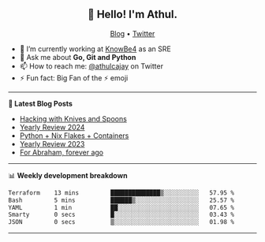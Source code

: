 <h2 align="center">👋 Hello! I'm Athul.</h2>
<p align="center">
  <a href="https://blog.athulcyriac.in">Blog</a> •
  <a href="https://twitter.com/athulcajay">Twitter</a>
</p>


- 🔭 I’m currently working at [KnowBe4](https://knowbe4.com) as an SRE
- 💬 Ask me about **Go, Git and Python**
- 📫 How to reach me: [@athulcajay](https://twitter.com/athulcajay) on Twitter
- ⚡ Fun fact: Big Fan of the :zap: emoji

-------

**📝 Latest Blog Posts**

<!-- BLOG-POST-LIST:START -->
- [Hacking with Knives and Spoons](https://blog.athulcyriac.in/blog/cooking/)
- [Yearly Review 2024](https://blog.athulcyriac.in/blog/2024/)
- [Python + Nix Flakes + Containers](https://blog.athulcyriac.in/blog/docker-nix-python/)
- [Yearly Review 2023](https://blog.athulcyriac.in/blog/2023/)
- [For Abraham, forever ago](https://blog.athulcyriac.in/blog/abraham/)
<!-- BLOG-POST-LIST:END -->

-------

📊 **Weekly development breakdown**
<!--START_SECTION:waka-->

```txt
Terraform    13 mins         ██████████████▒░░░░░░░░░░   57.95 %
Bash         5 mins          ██████▒░░░░░░░░░░░░░░░░░░   25.57 %
YAML         1 min           ██░░░░░░░░░░░░░░░░░░░░░░░   07.65 %
Smarty       0 secs          █░░░░░░░░░░░░░░░░░░░░░░░░   03.43 %
JSON         0 secs          ▒░░░░░░░░░░░░░░░░░░░░░░░░   01.98 %
```

<!--END_SECTION:waka-->

-------
